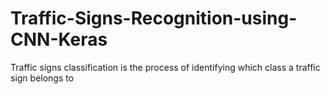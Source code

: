 # Traffic-Signs-Recognition-using-CNN-Keras
Traffic signs classification is the process of identifying which class a traffic sign belongs to
